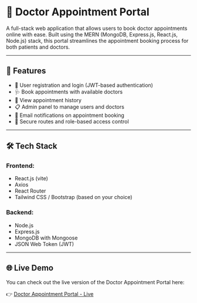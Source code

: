 # 🏥 Doctor Appointment Portal

A full-stack web application that allows users to book doctor appointments online with ease. Built using the MERN (MongoDB, Express.js, React.js, Node.js) stack, this portal streamlines the appointment booking process for both patients and doctors.



---

## 🚀 Features

- 👤 User registration and login (JWT-based authentication)
- 🩺 Book appointments with available doctors
- 📅 View appointment history
- 📋 Admin panel to manage users and doctors
- 📧 Email notifications on appointment booking
- 🔐 Secure routes and role-based access control

---

## 🛠️ Tech Stack

### Frontend:
- React.js (vite)
- Axios
- React Router
- Tailwind CSS / Bootstrap (based on your choice)

### Backend:
- Node.js
- Express.js
- MongoDB with Mongoose
- JSON Web Token (JWT)

---
## 🌐 Live Demo

You can check out the live version of the Doctor Appointment Portal here:

👉 [Doctor Appointment Portal - Live](https://wellvisit-frontend2.onrender.com)
